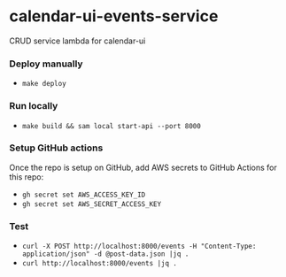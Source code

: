 # calendar-ui-events-service

CRUD service lambda for calendar-ui

### Deploy manually

-   `make deploy`

### Run locally

-   `make build && sam local start-api --port 8000`

### Setup GitHub actions

Once the repo is setup on GitHub, add AWS secrets to GitHub Actions for this repo:

-   `gh secret set AWS_ACCESS_KEY_ID`
-   `gh secret set AWS_SECRET_ACCESS_KEY`

### Test

-   `curl -X POST http://localhost:8000/events -H "Content-Type: application/json" -d @post-data.json |jq .`
-   `curl http://localhost:8000/events |jq .`
